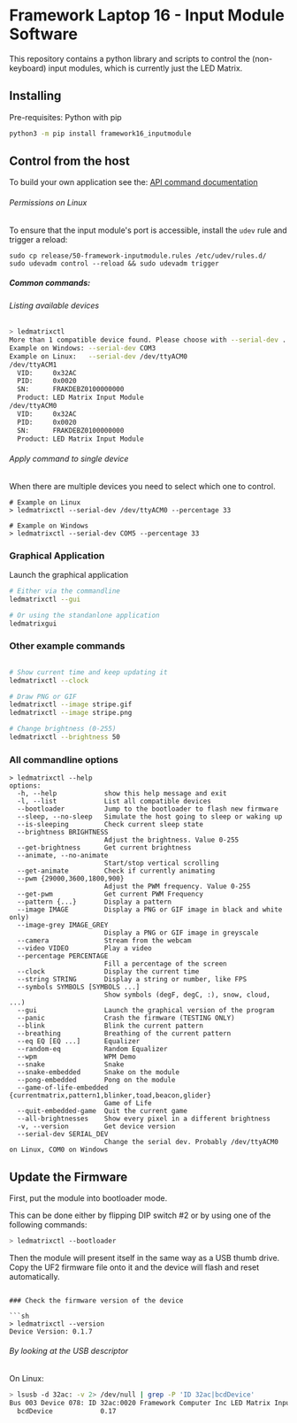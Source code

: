# Framework Laptop 16 - Input Module Software

This repository contains a python library and scripts to control the
(non-keyboard) input modules, which is currently just the LED Matrix.

## Installing

Pre-requisites: Python with pip

```sh
python3 -m pip install framework16_inputmodule
```

## Control from the host

To build your own application see the: [API command documentation](https://github.com/FrameworkComputer/inputmodule-rs/tree/main/commands.md)

###### Permissions on Linux
To ensure that the input module's port is accessible, install the `udev` rule and trigger a reload:

```
sudo cp release/50-framework-inputmodule.rules /etc/udev/rules.d/
sudo udevadm control --reload && sudo udevadm trigger
```

##### Common commands:

###### Listing available devices

```sh
> ledmatrixctl
More than 1 compatible device found. Please choose with --serial-dev ...
Example on Windows: --serial-dev COM3
Example on Linux:   --serial-dev /dev/ttyACM0
/dev/ttyACM1
  VID:     0x32AC
  PID:     0x0020
  SN:      FRAKDEBZ0100000000
  Product: LED Matrix Input Module
/dev/ttyACM0
  VID:     0x32AC
  PID:     0x0020
  SN:      FRAKDEBZ0100000000
  Product: LED Matrix Input Module
```

###### Apply command to single device

When there are multiple devices you need to select which one to control.

```
# Example on Linux
> ledmatrixctl --serial-dev /dev/ttyACM0 --percentage 33

# Example on Windows
> ledmatrixctl --serial-dev COM5 --percentage 33
```

### Graphical Application

Launch the graphical application

```sh
# Either via the commandline
ledmatrixctl --gui

# Or using the standanlone application
ledmatrixgui
```

### Other example commands

```sh

# Show current time and keep updating it
ledmatrixctl --clock

# Draw PNG or GIF
ledmatrixctl --image stripe.gif
ledmatrixctl --image stripe.png

# Change brightness (0-255)
ledmatrixctl --brightness 50
```

### All commandline options

```
> ledmatrixctl --help
options:
  -h, --help            show this help message and exit
  -l, --list            List all compatible devices
  --bootloader          Jump to the bootloader to flash new firmware
  --sleep, --no-sleep   Simulate the host going to sleep or waking up
  --is-sleeping         Check current sleep state
  --brightness BRIGHTNESS
                        Adjust the brightness. Value 0-255
  --get-brightness      Get current brightness
  --animate, --no-animate
                        Start/stop vertical scrolling
  --get-animate         Check if currently animating
  --pwm {29000,3600,1800,900}
                        Adjust the PWM frequency. Value 0-255
  --get-pwm             Get current PWM Frequency
  --pattern {...}       Display a pattern
  --image IMAGE         Display a PNG or GIF image in black and white only)
  --image-grey IMAGE_GREY
                        Display a PNG or GIF image in greyscale
  --camera              Stream from the webcam
  --video VIDEO         Play a video
  --percentage PERCENTAGE
                        Fill a percentage of the screen
  --clock               Display the current time
  --string STRING       Display a string or number, like FPS
  --symbols SYMBOLS [SYMBOLS ...]
                        Show symbols (degF, degC, :), snow, cloud, ...)
  --gui                 Launch the graphical version of the program
  --panic               Crash the firmware (TESTING ONLY)
  --blink               Blink the current pattern
  --breathing           Breathing of the current pattern
  --eq EQ [EQ ...]      Equalizer
  --random-eq           Random Equalizer
  --wpm                 WPM Demo
  --snake               Snake
  --snake-embedded      Snake on the module
  --pong-embedded       Pong on the module
  --game-of-life-embedded {currentmatrix,pattern1,blinker,toad,beacon,glider}
                        Game of Life
  --quit-embedded-game  Quit the current game
  --all-brightnesses    Show every pixel in a different brightness
  -v, --version         Get device version
  --serial-dev SERIAL_DEV
                        Change the serial dev. Probably /dev/ttyACM0 on Linux, COM0 on Windows
```

## Update the Firmware

First, put the module into bootloader mode.

This can be done either by flipping DIP switch #2 or
by using one of the following commands: 

```sh
> ledmatrixctl --bootloader
```

Then the module will present itself in the same way as a USB thumb drive.
Copy the UF2 firmware file onto it and the device will flash and reset automatically.
```

### Check the firmware version of the device

```sh
> ledmatrixctl --version
Device Version: 0.1.7
```

###### By looking at the USB descriptor

On Linux:

```sh
> lsusb -d 32ac: -v 2> /dev/null | grep -P 'ID 32ac|bcdDevice'
Bus 003 Device 078: ID 32ac:0020 Framework Computer Inc LED Matrix Input Module
  bcdDevice            0.17
```

